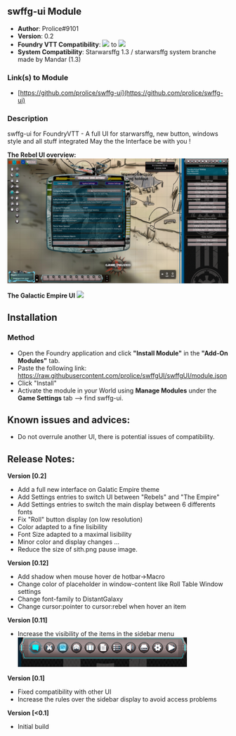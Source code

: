 
## swffg-ui Module
* **Author**: Prolice#9101
* **Version**: 0.2
* **Foundry VTT Compatibility**: ![](https://img.shields.io/badge/Foundry-v0.7.4-informational) to ![](https://img.shields.io/badge/Foundry-v0.7.9-informational)
* **System Compatibility**: Starwarsffg 1.3 / starwarsffg system branche made by Mandar (1.3)
 
### Link(s) to Module
* [https://github.com/prolice/swffg-ui](https://github.com/prolice/swffg-ui)

### Description 
swffg-ui for FoundryVTT - A full UI for starwarsffg, new button, windows style and all stuff integrated 
May the the Interface be with you !

**The Rebel UI overview:**
![](https://raw.githubusercontent.com/prolice/swffg-ui/main/ui/Screenshot/Quick-overview.png)

**The Galactic Empire UI**
![](https://raw.githubusercontent.com/prolice/swffgUI/swffg-ui-main/darkside/ui/Screenshot/Quick-overview-empire.png)

## Installation
### Method
* Open the Foundry application and click **"Install Module"** in the **"Add-On Modules"** tab.
* Paste the following link: https://raw.githubusercontent.com/prolice/swffgUI/swffgUI/module.json
* Click "Install"
* Activate the module in your World using **Manage Modules** under the **Game Settings** tab --> find swffg-ui.

## Known issues and advices:
* Do not overrule another UI, there is potential issues of compatibility.

## Release Notes:

**Version [0.2]**
* Add a full new interface on Galatic Empire theme
* Add Settings entries to switch UI between "Rebels" and "The Empire"
* Add Settings entries to switch the main display between 6 differents fonts
* Fix "Roll" button display (on low resolution)
* Color adapted to a fine lisibility
* Font Size adapted to a maximal lisibility
* Minor color and display changes ...
* Reduce the size of sith.png pause image.

**Version [0.12]**
* Add shadow when mouse hover de hotbar->Macro 
* Change color of placeholder in window-content like Roll Table Window settings
* Change font-family to DistantGalaxy
* Change cursor:pointer to cursor:rebel when hover an item

**Version [0.11]**
* Increase the visibility of the items in the sidebar menu
![](https://raw.githubusercontent.com/prolice/swffg-ui/main/ui/Screenshot/SidebarMenu.png)

**Version [0.1]**
* Fixed compatibility with other UI
* Increase the rules over the sidebar display to avoid access problems

**Version [<0.1]**
* Initial build